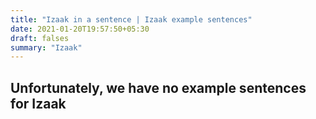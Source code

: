 ```yaml
---
title: "Izaak in a sentence | Izaak example sentences"
date: 2021-01-20T19:57:50+05:30
draft: falses
summary: "Izaak"
---
```

## Unfortunately, we have no example sentences for Izaak                 
